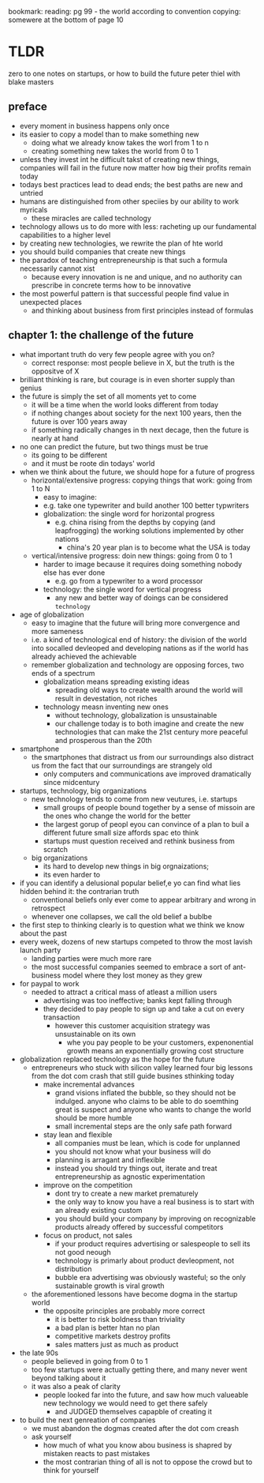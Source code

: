 bookmark:
  reading: pg 99 - the world according to convention
  copying: somewere at the bottom of page 10

# TLDR

zero to one
notes on startups, or how to build the future
peter thiel with blake masters

## preface

- every moment in business happens only once
- its easier to copy a model than to make something new
  - doing what we already know takes the worl from 1 to n
  - creating something new takes the world from 0 to 1
- unless they invest int he difficult takst of creating new things, companies will fail in the future now matter how big their profits remain today
- todays best practices lead to dead ends; the best paths are new and untried
- humans are distinguished from other speciies by our ability to work myricals
  - these miracles are called technology
- technology allows us to do more with less: racheting up our fundamental capabilities to a higher level
- by creating new technologies, we rewrite the plan of hte world
- you should build companies that create new things
- the paradox of teaching entrepreneurship is that such a formula necessarily cannot xist
  - because every innovation is ne and unique, and no authority can prescribe in concrete terms how to be innovative
- the most powerful pattern is that successful people find value in unexpected places
  - and thinking about business from first principles instead of formulas

## chapter 1: the challenge of the future

- what important truth do very few people agree with you on?
  - correct response: most people believe in X, but the truth is the oppositve of X
- brilliant thinking is rare, but courage is in even shorter supply than genius
- the future is simply the set of all moments yet to come
  - it will be a time when the world looks different from today
  - if nothing changes about society for the next 100 years, then the future is over 100 years away
  - if something radically changes in th next decage, then the future is nearly at hand
- no one can predict the future, but two things must be true
  - its going to be different
  - and it must be roote din todays' world
- when we think about the future, we should hope for a future of progress
  - horizontal/extensive progress: copying things that work: going from 1 to N
    - easy to imagine:
    - e.g. take one typewriter and build another 100 better typwriters
    - globalization: the single word for horizontal progress
      - e.g. china rising from the depths by copying (and leapfrogging) the working solutions implemented by other nations
        - china's 20 year plan is to become what the USA is today
  - vertical/intensive progress: doin new things: going from 0 to 1
    - harder to image because it requires doing something nobody else has ever done
      - e.g. go from a typewriter to a word processor
    - technology: the single word for vertical progress
      - any new and better way of doings can be considered `technology`
- age of globalization
  - easy to imagine that the future will bring more convergence and more sameness
  - i.e. a kind of technological end of history: the division of the world into socalled devleoped and developing nations as if the world has already achieved the achievable
  - remember globalization and technology are opposing forces, two ends of a spectrum
    - globalization means spreading existing ideas
      - spreading old ways to create wealth around the world will result in devestation, not riches
    - technology measn inventing new ones
      - without technology, globalization is unsustainable
      - our challenge today is to  both imagine and create the new technologies that can make the 21st century more peaceful and prosperous than the 20th
- smartphone
  - the smartphones that distract us from our surroundings also distract us from the fact that our surroundings are strangely old
    - only computers and communications ave improved dramatically since midcentury
- startups, technology, big organizations
  - new technology tends to come from new veutures, i.e. startups
    - small groups of people bound together by a sense of missoin are the ones who change the world for the better
    - the largest gorup of peopl eyou can convince of a plan to buil a different future
    small size affords spac eto think
    - startups must question received and rethink business from scratch
  - big organizations
    - its hard to develop new things in big orgnaizations;
    - its even harder to
- if you can identify a delusional popular belief,e yo can find what lies hidden behind it: the contrarian truth
  - conventional beliefs only ever come to appear arbitrary and wrong in retrospect
  - whenever one collapses, we call the old belief a bublbe
- the first step to thinking clearly is to question what we think we know about the past
- every week, dozens of new startups competed to throw the most lavish launch party
  - landing parties were much more rare
  - the most successful companies seemed to embrace a sort of ant-business model where they lost money as they grew
- for paypal to work
  - needed to attract a critical mass of atleast a million users
    - advertising was too ineffective; banks kept falling through
    - they decided to pay people to sign up and take a cut on every transaction
      - however this customer acquisition strategy was unsustainable on its own
        - whe you pay people to be your customers, expenonential growth means an exponentially growing cost structure
- globalization replaced technology as the hope for the future
  - entrepreneurs  who stuck with silicon valley learned four big lessons from the dot com crash that still guide busines sthinking today
    - make incremental advances
      - grand visions inflated the bubble, so they should not be indulged. anyone who claims to be able to do soemthing great is suspect and anyone who wants to change the world should be more humble
      - small incremental steps are the only safe path forward
    - stay lean and flexible
      - all companies must be lean, which is code for unplanned
      - you should not know what your business will do
      - planning is arragant and inflexible
      - instead you should try things out, iterate and treat entrepreneurship as agnostic experimentation
    - improve on the competition
      - dont try to create a new market prematurely
      - the only way to know you have a real business is to start with an already existing custom
      - you should build your company by improving on recognizable products already offered by successful competitors
    - focus on product, not sales
      - if your product requires advertising or salespeople to sell its not good neough
      - technology is primarly about product devleopment, not distribution
      - bubble era advertising was obviously wasteful; so the only sustainable growth is viral growth
  - the aforementioned lessons have become dogma in the startup world
    - the opposite principles are probably more correct
      - it is better to risk boldness than triviality
      - a bad plan is better htan no plan
      - competitive markets destroy profits
      - sales matters just as much as product
- the late 90s
  - people believed in going from 0 to 1
  - too few startups were actually getting there, and many never went beyond talking about it
  - it was also a peak of clarity
    - people looked far into the future, and saw how much valueable new technology we would need to get there safely
      - and JUDGED themselves capapble of creating it
- to build the next genreation of companies
  - we must abandon the dogmas created after the dot com creash
  - ask yourself
    - how much of what you know abou business is shapred by mistaken reacts to past mistakes
    - the most contrarian thing of all is not to oppose the crowd but to think for yourself
